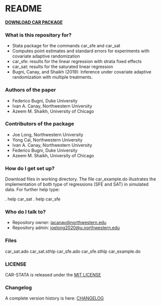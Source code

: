 # README #

[**DOWNLOAD CAR PACKAGE**](https://bitbucket.org/iacanay/car-stata/get/HEAD.zip)

### What is this repository for? ###

* Stata package for the commands car_sfe and car_sat
* Computes point estimates and standard errors for experiments with covariate adaptive randomization
* car_sfe: results for the linear regression with strata fixed effects
* car_sat: results for the saturated linear regression 
* Bugni, Canay, and Shaikh (2019): Inference under covariate adaptive randomization with multiple treatments. 

### Authors of the paper ###
* Federico Bugni, Duke University 
* Ivan A. Canay, Northwestern University
* Azeem M. Shaikh, University of Chicago

### Contributors of the package ###
* Joe Long, Northwestern University
* Yong Cai, Northwestern University
* Ivan A. Canay, Northwestern University
* Federico Bugni, Duke University 
* Azeem M. Shaikh, University of Chicago

### How do I get set up? ###

 Download files in working directory. The file car_example.do illustrates the implementation of both type of regressions (SFE and SAT) in simulated data. For further help type: 

 . help car_sat
 . help car_sfe

### Who do I talk to? ###

* Repository owner: <iacanay@northwestern.edu>
* Repository admin: <joelong2020@u.northwestern.edu>

### Files ###

car_sat.ado
car_sat.sthlp
car_sfe.ado
car_sfe.sthlp
car_example.do

### LICENSE

CAR-STATA is released under the [MIT LICENSE](https://bitbucket.org/iacanay/car-stata/raw/master/LICENSE)

### Changelog 

A complete version history is here: [CHANGELOG](https://bitbucket.org/iacanay/car-stata/wiki/Home)